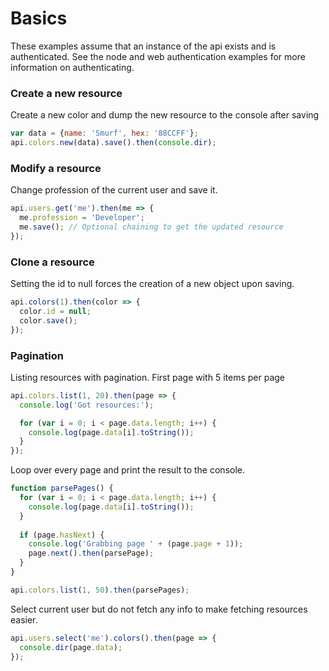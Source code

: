 # Basics
These examples assume that an instance of the api exists and is authenticated. 
See the node and web authentication examples for more information on authenticating.


### Create a new resource
Create a new color and dump the new resource to the console after saving
```js
var data = {name: 'Smurf', hex: '88CCFF'};
api.colors.new(data).save().then(console.dir);
```

### Modify a resource
Change profession of the current user and save it.
```js
api.users.get('me').then(me => {
  me.profession = 'Developer';
  me.save(); // Optional chaining to get the updated resource
});
```

### Clone a resource
Setting the id to null forces the creation of a new object upon saving. 
```js
api.colors(1).then(color => {
  color.id = null;
  color.save();
});
```

### Pagination
Listing resources with pagination. First page with 5 items per page
```js
api.colors.list(1, 20).then(page => {
  console.log('Got resources:');

  for (var i = 0; i < page.data.length; i++) {
    console.log(page.data[i].toString());
  }
});
``` 
Loop over every page and print the result to the console.
```js
function parsePages() {
  for (var i = 0; i < page.data.length; i++) {
    console.log(page.data[i].toString());     
  }  
    
  if (page.hasNext) {
    console.log('Grabbing page ' + (page.page + 1));
    page.next().then(parsePage);
  }
}

api.colors.list(1, 50).then(parsePages);
```

Select current user but do not fetch any info to make fetching resources easier.
```js
api.users.select('me').colors().then(page => {
  console.dir(page.data);
});
```